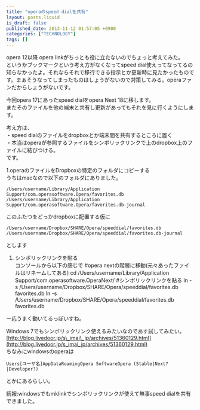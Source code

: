 ```yaml
---
title: "operaのspeed dialを共有"
layout: posts.liquid
is_draft: false
published_date: 2013-11-12 01:57:05 +0900
categories: ["TECHNOLOGY"]
tags: []
---
```


opera 12以降 opera linkがちっとも役に立たないのでちょっと考えてみた。  
というかブックマークという考え方がなくなってspeed dial使えってなってるの知らなかったよ。それならそれで移行できる指示とか更新時に見たかったものです。まぁそうなってしまったものはしょうがないので対策してみる。operaファンだからしょうがないです。

今回opera 17にあったspeed dialをopera Next 18に移します。  
またそのファイルを他の端末と共有し更新があってもそれを見に行くようにします。

考え方は、  
・speed dialのファイルをdropboxとか端末間を共有するところに置く  
・本当はoperaが参照するファイルをシンボリックリンクで上のdropbox上のファイルに結びつける。  
です。

1.operaのファイルをDropboxの特定のフォルダにコピーする  
うちはmacなので以下のフォルダにありました。

    /Users/username/Library/Application Support/com.operasoftware.Opera/favorites.db
    /Users/username/Library/Application Support/com.operasoftware.Opera/favorites.db-journal

このふたつをどっかdropboxに配置する仮に

    /Users/username/Dropbox/SHARE/Opera/speeddial/favorites.db
    /Users/username/Dropbox/SHARE/Opera/speeddial/favorites.db-journal

とします

1. シンボリックリンクを貼る  
コンソールから以下の感じで
    #opera nextの階層に移動(元々あったファイルはリネームしてある)
    cd /Users/username/Library/Application Support/com.operasoftware.OperaNext/
    #シンボリックリンクを貼る
    ln -s /Users/username/Dropbox/SHARE/Opera/speeddial/favorites.db favorites.db
    ln -s /Users/username/Dropbox/SHARE/Opera/speeddial/favorites.db favorites.db

一応うまく動いてるっぽいすね。

Windows 7でもシンボリックリンク使えるみたいなのであす試してみたい。  
[http://blog.livedoor.jp/s\_imai\_jp/archives/51360129.html](http://blog.livedoor.jp/s_imai_jp/archives/51360129.html)  
ちなみにwindowsのoperaは

    Users[ユーザ名]AppDataRoamingOpera SoftwareOpera (Stable|Next?|Developer?)

とかにあるらしい。

続報:windowsでもmklinkでシンボリックリンクが使えて無事speed dialを共有できました。


